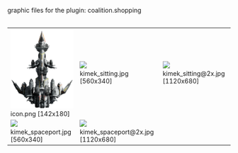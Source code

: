 graphic files for the plugin: coalition.shopping<br>
<br>
<table>
	<tr>
		<td><img src="https://github.com/zuckung/endless-sky-plugins/blob/main/myplugins/coalition.shopping/icon.png?raw=true" width="142" height="180"><br>
		icon.png [142x180]</td>
		<td><img src="https://github.com/zuckung/endless-sky-plugins/blob/main/myplugins/coalition.shopping/images/scene/kimek_sitting.jpg?raw=true" width="200"><br>
		kimek_sitting.jpg [560x340]</td>
		<td><img src="https://github.com/zuckung/endless-sky-plugins/blob/main/myplugins/coalition.shopping/images/scene/kimek_sitting@2x.jpg?raw=true" width="200"><br>
		kimek_sitting@2x.jpg [1120x680]</td>
	</tr>
	<tr>
		<td><img src="https://github.com/zuckung/endless-sky-plugins/blob/main/myplugins/coalition.shopping/images/scene/kimek_spaceport.jpg?raw=true" width="200"><br>
		kimek_spaceport.jpg [560x340]</td>
		<td><img src="https://github.com/zuckung/endless-sky-plugins/blob/main/myplugins/coalition.shopping/images/scene/kimek_spaceport@2x.jpg?raw=true" width="200"><br>
		kimek_spaceport@2x.jpg [1120x680]</td>
		<td></td>
	</tr>
</table>
